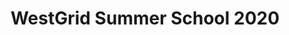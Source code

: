 ---
layout: post
title: WestGrid Summer School 2020
category: badges
tag: CCDB
file: /assets/img/wgss2020.png
link: https://drive.google.com/file/d/1NTZbqBE_qScw49Gwwjw0-IYcoiH9twqQ/preview
---